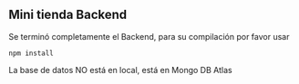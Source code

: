 ## Mini tienda Backend

Se terminó completamente el Backend, para su compilación por favor usar
```
npm install
```

La base de datos NO está en local, está en Mongo DB Atlas 